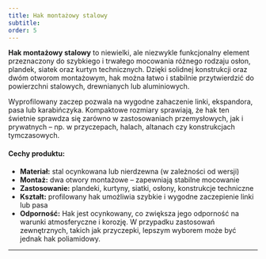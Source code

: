 ```yaml
---
title: Hak montażowy stalowy
subtitle: 
order: 5
---
```

**Hak montażowy stalowy** to niewielki, ale niezwykle funkcjonalny element przeznaczony do szybkiego i trwałego mocowania różnego rodzaju osłon, plandek, siatek oraz kurtyn technicznych. Dzięki solidnej konstrukcji oraz dwóm otworom montażowym, hak można łatwo i stabilnie przytwierdzić do powierzchni stalowych, drewnianych lub aluminiowych.

Wyprofilowany zaczep pozwala na wygodne zahaczenie linki, ekspandora, pasa lub karabińczyka. Kompaktowe rozmiary sprawiają, że hak ten świetnie sprawdza się zarówno w zastosowaniach przemysłowych, jak i prywatnych – np. w przyczepach, halach, altanach czy konstrukcjach tymczasowych.

#### Cechy produktu:
- **Materiał:** stal ocynkowana lub nierdzewna (w zależności od wersji)  
- **Montaż:** dwa otwory montażowe – zapewniają stabilne mocowanie  
- **Zastosowanie:** plandeki, kurtyny, siatki, osłony, konstrukcje techniczne  
- **Kształt:** profilowany hak umożliwia szybkie i wygodne zaczepienie linki lub pasa  
- **Odporność:** Hak jest ocynkowany, co zwiększa jego odporność na warunki atmosferyczne i korozję. W przypadku zastosowań zewnętrznych, takich jak przyczepki, lepszym wyborem może być jednak hak poliamidowy.

---

